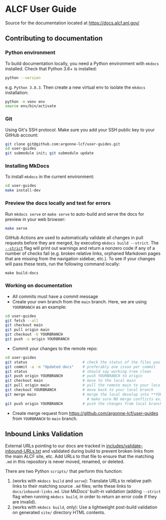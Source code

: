 # ALCF User Guide
Source for the documentation located at https://docs.alcf.anl.gov/

## Contributing to documentation

### Python environment

To build documentation locally, you need a Python environment with `mkdocs` installed.  Check that Python 3.6+ is installed:
```bash
python --version
```
e.g. `Python 3.8.3`. Then create a new virtual env to isolate the `mkdocs` installation:
```bash
python -m venv env
source env/bin/activate
```

### Git

Using Git's SSH protocol. Make sure you add your SSH public key to your GitHub account:
```bash
git clone git@github.com:argonne-lcf/user-guides.git
cd user-guides
git submodule init; git submodule update
```

### Installing MkDocs

To install `mkdocs` in the current environment: 
```bash
cd user-guides
make install-dev
```

### Preview the docs locally and test for errors

Run `mkdocs serve` or `make serve` to auto-build and serve the docs for preview in your web browser:
```bash
make serve
```

GitHub Actions are used to automatically validate all changes in pull requests before they are merged, by executing `mkdocs build --strict`. The [`--strict`](https://www.mkdocs.org/user-guide/configuration/#validation) flag will print out warnings and return a nonzero code if any of a number of checks fail (e.g. broken relative links, orphaned Markdown pages that are missing from the navigation sidebar, etc.). To see if your changes will pass these tests, run the following command locally:
```
make build-docs
```

### Working on documentation

* All commits must have a commit message
* Create your own branch from the `main` branch.  Here, we are using `YOURBRANCH` as an example:
```bash
cd user-guides
git fetch --all
git checkout main
git pull origin main
git checkout -b YOURBRANCH
git push -u origin YOURBRANCH
```
* Commit your changes to the remote repo:
```bash
cd user-guides
git status                         # check the status of the files you have edited
git commit -a -m "Updated docs"    # preferably one issue per commit
git status                         # should say working tree clean
git push origin YOURBRANCH         # push YOURBRANCH to origin
git checkout main                  # move to the local main
git pull origin main               # pull the remote main to your local machine
git checkout YOURBRANCH            # move back to your local branch
git merge main                     # merge the local develop into **YOURBRANCH** and
                                     # make sure NO merge conflicts exist
git push origin YOURBRANCH         # push the changes from local branch up to your remote branch
```
* Create merge request from https://github.com/argonne-lcf/user-guides from `YOURBRANCH` to `main` branch.

## Inbound Links Validation
External URLs pointing to our docs are tracked in [includes/validate-inbound-URLs.txt](includes/validate-inbound-URLs.txt) and validated during build to prevent broken links from the main ALCF site, etc. Add URLs to that file to ensure that the matching `.md` in this repository is never moved, renamed, or deleted.

There are two Python `scripts/` that perform this function:
1. (works with `mkdocs build` and `serve`): Translate URLs to relative path links to their matching source `.md` files; write these links to `docs/inbound-links.md`. Use MkDocs' built-in validation (adding `--strict` flag when running `mkdocs build`, in order to return an error code if they are invalid).
2. (works with `mkdocs build`, only): Use a lightweight post-build validation on generated `site/` directory HTML contents.
